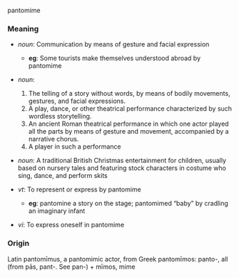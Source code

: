 pantomime
### Meaning
+ _noun_: Communication by means of gesture and facial expression
    + __eg__: Some tourists make themselves understood abroad by pantomime
+ _noun_:
   1. The telling of a story without words, by means of bodily movements, gestures, and facial expressions.
   2. A play, dance, or other theatrical performance characterized by such wordless storytelling.
   3. An ancient Roman theatrical performance in which one actor played all the parts by means of gesture and movement, accompanied by a narrative chorus.
   4. A player in such a performance
+ _noun_: A traditional British Christmas entertainment for children, usually based on nursery tales and featuring stock characters in costume who sing, dance, and perform skits

+ _vt_: To represent or express by pantomime
    + __eg__: pantomine a story on the stage; pantomimed “baby” by cradling an imaginary infant
+ _vi_: To express oneself in pantomime

### Origin

Latin pantomīmus, a pantomimic actor, from Greek pantomīmos: panto-, all (from pās, pant-. See pan-) + mīmos, mime

